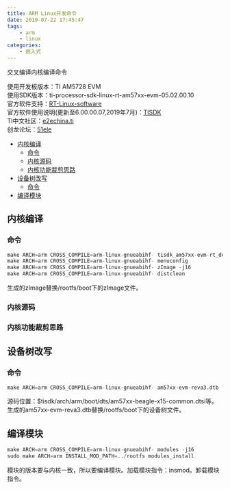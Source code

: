 ```yaml
---
title: ARM Linux开发命令
date: 2019-07-22 17:45:47
tags:
    - arm
    - linux
categories: 
    - 嵌入式
---
```


交叉编译内核编译命令

<!-- more -->

使用开发板版本：TI AM5728 EVM  
使用SDK版本：ti-processor-sdk-linux-rt-am57xx-evm-05.02.00.10  
官方软件支持：[RT-Linux-software](http://software-dl.ti.com/processor-sdk-linux-rt/esd/AM57X/latest/index_FDS.html)  
官方软件使用说明(更新至6.00.00.07,2019年7月)：[TISDK](http://software-dl.ti.com/processor-sdk-linux/esd/docs/06_00_00_07/linux/index.html)  
TI中文社区：[e2echina.ti](https://e2echina.ti.com/)  
创龙论坛：[51ele](http://www.51ele.net/)  

- [内核编译](#内核编译)
  - [命令](#命令)
  - [内核源码](#内核源码)
  - [内核功能裁剪思路](#内核功能裁剪思路)
- [设备树改写](#设备树改写)
  - [命令](#命令-1)
- [编译模块](#编译模块)
  
## 内核编译

### 命令

``` s
make ARCH=arm CROSS_COMPILE=arm-linux-gnueabihf- tisdk_am57xx-evm-rt_defconfig 
make ARCH=arm CROSS_COMPILE=arm-linux-gnueabihf- menuconfig
make ARCH=arm CROSS_COMPILE=arm-linux-gnueabihf- zImage -j16
make ARCH=arm CROSS_COMPILE=arm-linux-gnueabihf- distclean
```

生成的zImage替换/rootfs/boot下的zImage文件。

### 内核源码

### 内核功能裁剪思路

## 设备树改写

### 命令

``` s
make ARCH=arm CROSS_COMPILE=arm-linux-gnueabihf- am57xx-evm-reva3.dtb -j8
```

源码位置：$tisdk/arch/arm/boot/dts/am57xx-beagle-x15-common.dtsi等。生成的am57xx-evm-reva3.dtb替换/rootfs/boot下的设备树文件。  

## 编译模块

``` s
make ARCH=arm CROSS_COMPILE=arm-linux-gnueabihf- modules -j16
sudo make ARCH=arm INSTALL_MOD_PATH=../rootfs modules_install
```

模块的版本要与内核一致，所以要编译模块。加载模块指令：insmod。卸载模块指令。
